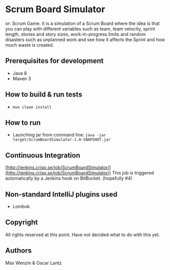 # Scrum Board Simulator
or: Scrum Game. It is a simulation of a Scrum Board where the idea is that you can play with different variables such as
team, team velocity, sprint length, stories and story sizes, work-in-progress limits and random disasters such as
unplanned work and see how it affects the Sprint and how much waste is created.

## Prerequisites for development
* Java 8
* Maven 3

## How to build & run tests
* ```mvn clean install```

## How to run
* Launching jar from command line: ```java -jar target/ScrumBoardSimulator-1.0-SNAPSHOT.jar```

## Continuous Integration
[http://jenkins.crisp.se/job/ScrumBoardSimulator/](http://jenkins.crisp.se/job/ScrumBoardSimulator/)
This job is triggered automatically by a Jenkins hook on BitBucket. (hopefully #4)

## Non-standard IntelliJ plugins used
* Lombok

## Copyright
All rights reserved at this point. Have not decided what to do with this yet.

## Authors
Max Wenzin & Oscar Lantz

